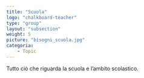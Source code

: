 ```yaml
---
title: "Scuola"
logo: "chalkboard-teacher"
type: "group"
layout: "subsection"
weight: 5
picture: "bisogni_scuola.jpg"
categoria:
    - Topic
---
```


Tutto ciò che riguarda la scuola e l’ambito scolastico.
